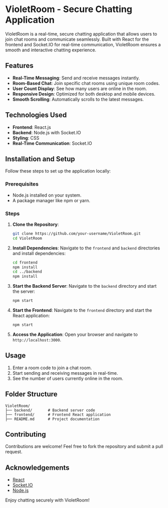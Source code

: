 # VioletRoom - Secure Chatting Application

VioletRoom is a real-time, secure chatting application that allows users to join chat rooms and communicate seamlessly. Built with React for the frontend and Socket.IO for real-time communication, VioletRoom ensures a smooth and interactive chatting experience.

## Features

- **Real-Time Messaging**: Send and receive messages instantly.
- **Room-Based Chat**: Join specific chat rooms using unique room codes.
- **User Count Display**: See how many users are online in the room.
- **Responsive Design**: Optimized for both desktop and mobile devices.
- **Smooth Scrolling**: Automatically scrolls to the latest messages.

## Technologies Used

- **Frontend**: React.js
- **Backend**: Node.js with Socket.IO
- **Styling**: CSS
- **Real-Time Communication**: Socket.IO

## Installation and Setup

Follow these steps to set up the application locally:

### Prerequisites

- Node.js installed on your system.
- A package manager like npm or yarn.

### Steps

1. **Clone the Repository**:
   ```bash
   git clone https://github.com/your-username/VioletRoom.git
   cd VioletRoom
   ```

2. **Install Dependencies**:
   Navigate to the `frontend` and `backend` directories and install dependencies:
   ```bash
   cd frontend
   npm install
   cd ../backend
   npm install
   ```

3. **Start the Backend Server**:
   Navigate to the `backend` directory and start the server:
   ```bash
   npm start
   ```

4. **Start the Frontend**:
   Navigate to the `frontend` directory and start the React application:
   ```bash
   npm start
   ```

5. **Access the Application**:
   Open your browser and navigate to `http://localhost:3000`.

## Usage

1. Enter a room code to join a chat room.
2. Start sending and receiving messages in real-time.
3. See the number of users currently online in the room.

## Folder Structure

```
VioletRoom/
├── backend/       # Backend server code
├── frontend/      # Frontend React application
├── README.md      # Project documentation
```

## Contributing

Contributions are welcome! Feel free to fork the repository and submit a pull request.


## Acknowledgements

- [React](https://reactjs.org/)
- [Socket.IO](https://socket.io/)
- [Node.js](https://nodejs.org/)

Enjoy chatting securely with VioletRoom!
